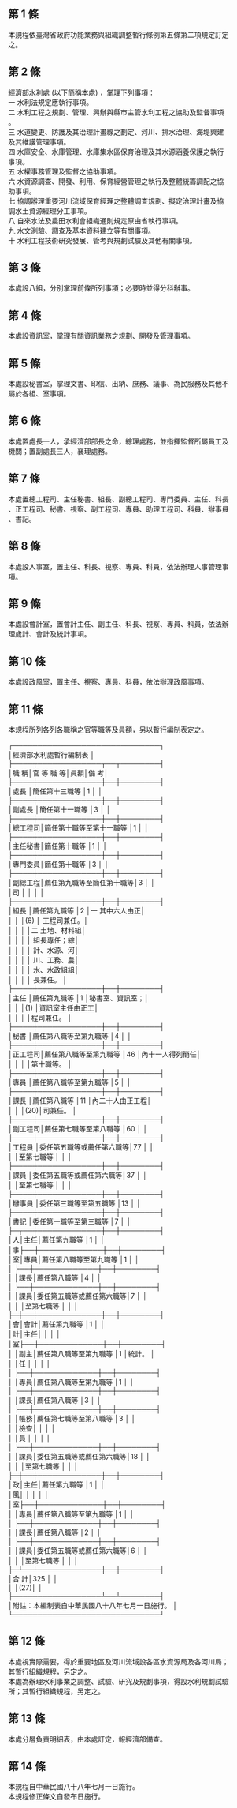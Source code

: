 第 1 條
-------
本規程依臺灣省政府功能業務與組織調整暫行條例第五條第二項規定訂定  
之。

第 2 條
-------
經濟部水利處 (以下簡稱本處) ，掌理下列事項：  
一  水利法規定應執行事項。  
二  水利工程之規劃、管理、興辦與縣市主管水利工程之協助及監督事項  
    。  
三  水道變更、防護及其治理計畫線之劃定、河川、排水治理、海堤興建  
    及其維護管理事項。  
四  水庫安全、水庫管理、水庫集水區保育治理及其水源涵養保護之執行  
    事項。  
五  水權事務管理及監督之協助事項。  
六  水資源調查、開發、利用、保育經營管理之執行及整體統籌調配之協  
    助事項。  
七  協調辦理重要河川流域保育經理之整體調查規劃、擬定治理計畫及協  
    調水土資源經理分工事項。  
八  自來水法及農田水利會組織通則規定原由省執行事項。  
九  水文測驗、調查及基本資料建立等有關事項。  
十  水利工程技術研究發展、管考與規劃試驗及其他有關事項。

第 3 條
-------
本處設八組，分別掌理前條所列事項；必要時並得分科辦事。

第 4 條
-------
本處設資訊室，掌理有關資訊業務之規劃、開發及管理事項。

第 5 條
-------
本處設秘書室，掌理文書、印信、出納、庶務、議事、為民服務及其他不  
屬於各組、室事項。

第 6 條
-------
本處置處長一人，承經濟部部長之命，綜理處務，並指揮監督所屬員工及  
機關；置副處長三人，襄理處務。

第 7 條
-------
本處置總工程司、主任秘書、組長、副總工程司、專門委員、主任、科長  
、正工程司、秘書、視察、副工程司、專員、助理工程司、科員、辦事員  
、書記。

第 8 條
-------
本處設人事室，置主任、科長、視察、專員、科員，依法辦理人事管理事  
項。

第 9 條
-------
本處設會計室，置會計主任、副主任、科長、視察、專員、科員，依法辦  
理歲計、會計及統計事項。

第 10 條
--------
本處設政風室，置主任、視察、專員、科員，依法辦理政風事項。

第 11 條
--------
本規程所列各列各職稱之官等職等及員額，另以暫行編制表定之。  
  
┌──────────────────────────────┐  
│經濟部水利處暫行編制表                                      │  
├────┬─────────────┬──┬────────┤  
│職    稱│官      等      職      等│員額│備            考│  
├────┼─────────────┼──┼────────┤  
│處長    │簡任第十三職等            │1   │                │  
├────┼─────────────┼──┼────────┤  
│副處長  │簡任第十一職等            │3   │                │  
├────┼─────────────┼──┼────────┤  
│總工程司│簡任第十職等至第十一職等  │1   │                │  
├────┼─────────────┼──┼────────┤  
│主任秘書│簡任第十職等              │1   │                │  
├────┼─────────────┼──┼────────┤  
│專門委員│簡任第十職等              │3   │                │  
├────┼─────────────┼──┼────────┤  
│副總工程│薦任第九職等至簡任第十職等│3   │                │  
│司      │                          │    │                │  
├────┼─────────────┼──┼────────┤  
│組長    │薦任第九職等              │2   │一  其中六人由正│  
│        │                          │(6) │    工程司兼任。│  
│        │                          │    │二  土地、材料組│  
│        │                          │    │    組長專任；綜│  
│        │                          │    │    計、水源、河│  
│        │                          │    │    川、工務、農│  
│        │                          │    │    水、水政組組│  
│        │                          │    │    長兼任。    │  
├────┼─────────────┼──┼────────┤  
│主任    │薦任第九職等              │1   │秘書室、資訊室；│  
│        │                          │(1) │資訊室主任由正工│  
│        │                          │    │程司兼任。      │  
├────┼─────────────┼──┼────────┤  
│秘書    │薦任第八職等至第九職等    │4   │                │  
├────┼─────────────┼──┼────────┤  
│正工程司│薦任第八職等至第九職等    │46  │內十一人得列簡任│  
│        │                          │    │第十職等。      │  
├────┼─────────────┼──┼────────┤  
│專員    │薦任第八職等至第九職等    │5   │                │  
├────┼─────────────┼──┼────────┤  
│課長    │薦任第八職等              │11  │內二十人由正工程│  
│        │                          │(20)│司兼任。        │  
├────┼─────────────┼──┼────────┤  
│副工程司│薦任第七職等至第八職等    │60  │                │  
├────┼─────────────┼──┼────────┤  
│工程員  │委任第五職等或薦任第六職等│77  │                │  
│        │至第七職等                │    │                │  
├────┼─────────────┼──┼────────┤  
│課員    │委任第五職等或薦任第六職等│37  │                │  
│        │至第七職等                │    │                │  
├────┼─────────────┼──┼────────┤  
│辦事員  │委任第三職等至第五職等    │13  │                │  
├────┼─────────────┼──┼────────┤  
│書記    │委任第一職等至第三職等    │7   │                │  
├─┬──┼─────────────┼──┼────────┤  
│人│主任│薦任第九職等              │1   │                │  
│事├──┼─────────────┼──┼────────┤  
│室│專員│薦任第八職等至第九職等    │1   │                │  
│  ├──┼─────────────┼──┼────────┤  
│  │課長│薦任第八職等              │4   │                │  
│  ├──┼─────────────┼──┼────────┤  
│  │課員│委任第五職等或薦任第六職等│7   │                │  
│  │    │至第七職等                │    │                │  
├─┼──┼─────────────┼──┼────────┤  
│會│會計│薦任第九職等              │1   │                │  
│計│主任│                          │    │                │  
│室├──┼─────────────┼──┼────────┤  
│  │副主│薦任第八職等至第九職等    │1   │統計。          │  
│  │任  │                          │    │                │  
│  ├──┼─────────────┼──┼────────┤  
│  │專員│薦任第八職等至第九職等    │1   │                │  
│  ├──┼─────────────┼──┼────────┤  
│  │課長│薦任第八職等              │3   │                │  
│  ├──┼─────────────┼──┼────────┤  
│  │帳務│薦任第七職等至第八職等    │3   │                │  
│  │檢查│                          │    │                │  
│  │員  │                          │    │                │  
│  ├──┼─────────────┼──┼────────┤  
│  │課員│委任第五職等或薦任第六職等│18  │                │  
│  │    │至第七職等                │    │                │  
├─┼──┼─────────────┼──┼────────┤  
│政│主任│薦任第九職等              │1   │                │  
│風│    │                          │    │                │  
│室├──┼─────────────┼──┼────────┤  
│  │專員│薦任第八職等至第九職等    │1   │                │  
│  ├──┼─────────────┼──┼────────┤  
│  │課長│薦任第八職等              │2   │                │  
│  ├──┼─────────────┼──┼────────┤  
│  │課員│委任第五職等或薦任第六職等│6   │                │  
│  │    │至第七職等                │    │                │  
├─┴──┴─────────────┼──┼────────┤  
│合                                計│325 │                │  
│                                    │(27)│                │  
├──────────────────┴──┴────────┤  
│附註：本編制表自中華民國八十八年七月一日施行。              │  
└──────────────────────────────┘

第 12 條
--------
本處視實際需要，得於重要地區及河川流域設各區水資源局及各河川局；  
其暫行組織規程，另定之。  
本處為辦理水利事業之調整、試驗、研究及規劃事項，得設水利規劃試驗  
所；其暫行組織規程，另定之。

第 13 條
--------
本處分層負責明細表，由本處訂定，報經濟部備查。

第 14 條
--------
本規程自中華民國八十八年七月一日施行。  
本規程修正條文自發布日施行。

